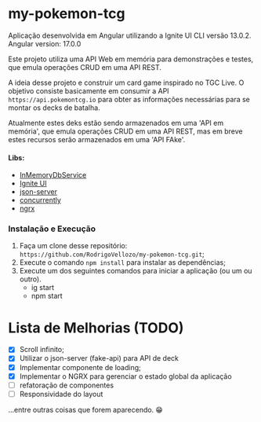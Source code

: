 # my-pokemon-tcg

Aplicação desenvolvida em Angular utilizando a Ignite UI CLI versão 13.0.2.
Angular version: 17.0.0

Este projeto utiliza uma API Web em memória para demonstrações e testes, que emula operações CRUD em uma API REST.

A ideia desse projeto e construir um card game inspirado no TGC Live.
O objetivo consiste basicamente em consumir a API `https://api.pokemontcg.io` para obter as informações necessárias para se montar os decks de batalha.

Atualmente estes deks estão sendo armazenados em uma 'API em memória', que emula operações CRUD em uma API REST, mas em breve estes recursos serão armazenados em uma 'API FAke'.

#### Libs:
- [InMemoryDbService](https://www.npmjs.com/package/angular-in-memory-web-api "npm")
- [Ignite UI](https://www.npmjs.com/package/igniteui-angular "npm")
- [json-server](https://www.npmjs.com/package/json-server "npm")
- [concurrently](https://www.npmjs.com/package/concurrently "npm")
- [ngrx](https://ngrx.io/ "ngrx")

### Instalação e Execução

1. Faça um clone desse repositório: `https://github.com/RodrigoVellozo/my-pokemon-tcg.git`;
2. Execute o comando `npm install` para instalar as dependências;
3. Execute um dos seguintes comandos para iniciar a aplicação (ou um ou outro).
    - ig start
    - npm start

# Lista de Melhorias (TODO)

- [x] Scroll infinito;
- [x] Utilizar o json-server (fake-api) para API de deck
- [x] Implementar componente de loading;
- [x] Implementar o NGRX para gerenciar o estado global da aplicação
- [ ] refatoração de componentes
- [ ] Responsividade do layout

...entre outras coisas que forem aparecendo. :grin:
